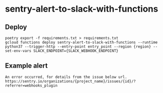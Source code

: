 # sentry-alert-to-slack-with-functions

## Deploy

```shell
poetry export -f requirements.txt > requirements.txt
gcloud functions deploy sentry-alert-to-slack-with-functions --runtime python37 --trigger-http --entry-point entry_point --region {region} --set-env-vars SLACK_ENDPOINT={SLACK_WEBHOOK_ENDPOINT}
```

## Example alert

```
An error occurred, for details from the issue below url.
https://sentry.io/organizations/{project_name}/issues/{id}/?referrer=webhooks_plugin
```
